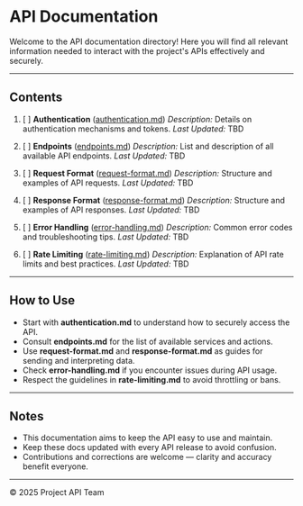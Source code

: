 <!--
START OF docs/api/README.md

Purpose:
This directory contains API documentation for the project, detailing endpoints, usage, request/response formats, and integration guidelines.

Update Frequency:
Update this README whenever API endpoints are added, changed, or deprecated.

Location: docs/api/README.md
-->

# API Documentation

Welcome to the API documentation directory!
Here you will find all relevant information needed to interact with the project's APIs effectively and securely.

---

## Contents

1. [ ] **Authentication** ([authentication.md](authentication.md))
   _Description:_ Details on authentication mechanisms and tokens.
   _Last Updated:_ TBD

2. [ ] **Endpoints** ([endpoints.md](endpoints.md))
   _Description:_ List and description of all available API endpoints.
   _Last Updated:_ TBD

3. [ ] **Request Format** ([request-format.md](request-format.md))
   _Description:_ Structure and examples of API requests.
   _Last Updated:_ TBD

4. [ ] **Response Format** ([response-format.md](reponse-format.md))
   _Description:_ Structure and examples of API responses.
   _Last Updated:_ TBD

5. [ ] **Error Handling** ([error-handling.md](error-handling.md))
   _Description:_ Common error codes and troubleshooting tips.
   _Last Updated:_ TBD

6. [ ] **Rate Limiting** ([rate-limiting.md](rate-limiting.md))
   _Description:_ Explanation of API rate limits and best practices.
   _Last Updated:_ TBD

---

## How to Use

- Start with **authentication.md** to understand how to securely access the API.
- Consult **endpoints.md** for the list of available services and actions.
- Use **request-format.md** and **response-format.md** as guides for sending and interpreting data.
- Check **error-handling.md** if you encounter issues during API usage.
- Respect the guidelines in **rate-limiting.md** to avoid throttling or bans.

---

## Notes

- This documentation aims to keep the API easy to use and maintain.
- Keep these docs updated with every API release to avoid confusion.
- Contributions and corrections are welcome — clarity and accuracy benefit everyone.

---

© 2025 Project API Team

<!-- END OF docs/api/README.md -->
